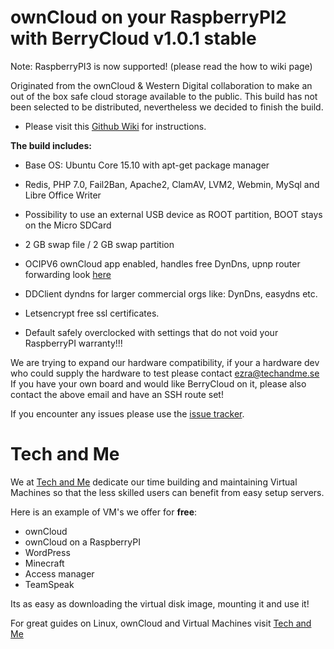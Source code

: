 # ownCloud on your RaspberryPI2 with BerryCloud v1.0.1 stable
Note: RaspberryPI3 is now supported! (please read the how to wiki page)

Originated from the ownCloud & Western Digital collaboration to make an out of the box safe cloud storage available to the public. This build has not been selected to be distributed, nevertheless we decided to finish the build.

* Please visit this [Github Wiki](https://github.com/ezraholm50/BerryCloud/wiki) for instructions.


**The build includes:**

* Base OS: Ubuntu Core 15.10 with apt-get package manager

* Redis, PHP 7.0, Fail2Ban, Apache2, ClamAV, LVM2, Webmin, MySql and Libre Office Writer

* Possibility to use an external USB device as ROOT partition, BOOT stays on the Micro SDCard

* 2 GB swap file / 2 GB swap partition 

* OCIPV6 ownCloud app enabled, handles free DynDns, upnp router forwarding look [here](https://github.com/miska/ocipv6)

* DDClient dyndns for larger commercial orgs like: DynDns, easydns etc.

* Letsencrypt free ssl certificates.

* Default safely overclocked with settings that do not void your RaspberryPI warranty!!!

We are trying to expand our hardware compatibility, if your a hardware dev who could supply the hardware to test please contact ezra@techandme.se
If you have your own board and would like BerryCloud on it, please also contact the above email and have an SSH route set!

If you encounter any issues please use the [issue tracker](https://github.com/ezraholm50/BerryCloud/issues).

# Tech and Me

We at [Tech and Me](https://www.techandme.se) dedicate our time building and maintaining Virtual Machines so that the less skilled users can benefit from easy setup servers.

Here is an example of VM's we offer for **free**:

* ownCloud
* ownCloud on a RaspberryPI
* WordPress
* Minecraft
* Access manager
* TeamSpeak

Its as easy as downloading the virtual disk image, mounting it and use it!

For great guides on Linux, ownCloud and Virtual Machines visit [Tech and Me](https://www.techandme.se)

